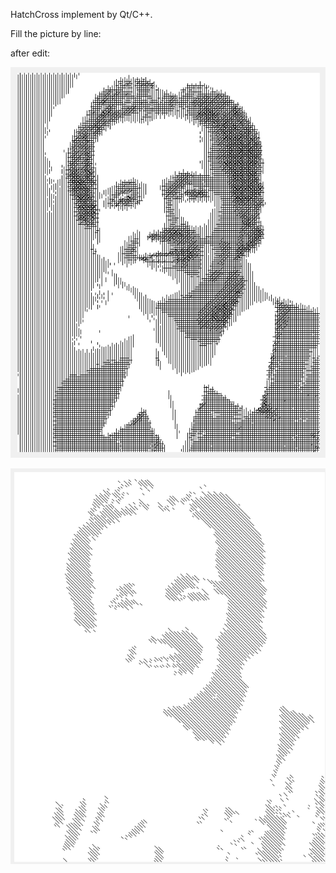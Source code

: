 HatchCross implement by Qt/C++.


Fill the picture by line:


after edit:

![图片](./doc/1.png)




![图片](./doc/2.png)